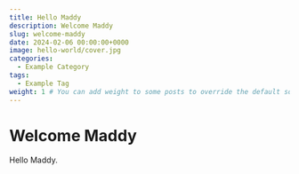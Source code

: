 ```yaml
---
title: Hello Maddy
description: Welcome Maddy
slug: welcome-maddy
date: 2024-02-06 00:00:00+0000
image: hello-world/cover.jpg
categories:
  - Example Category
tags:
  - Example Tag
weight: 1 # You can add weight to some posts to override the default sorting (date descending)
---
```


# Welcome Maddy

Hello Maddy.

